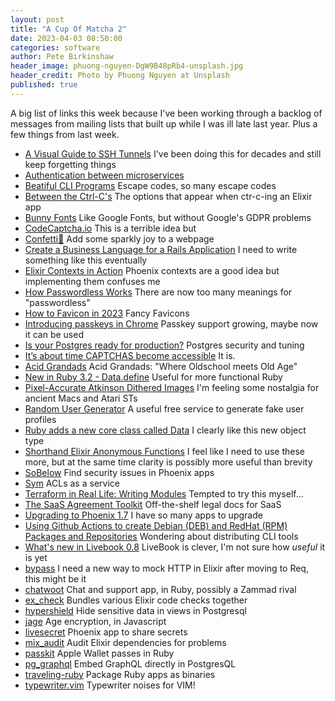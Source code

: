 ```yaml
---
layout: post
title: "A Cup Of Matcha 2"
date: 2023-04-03 08:50:00
categories: software
author: Pete Birkinshaw
header_image: phuong-nguyen-DgW9B48pRb4-unsplash.jpg
header_credit: Photo by Phuong Nguyen at Unsplash
published: true
---
```


A big list of links this week because I've been working through a backlog
of messages from mailing lists that built up while I was ill late last year.
Plus a few things from last week.

* [A Visual Guide to SSH Tunnels](https://iximiuz.com/en/posts/ssh-tunnels) I've been doing this for decades and still keep forgetting things
* [Authentication between microservices](https://medium.com/google-cloud/authentication-between-microservices-is-it-really-that-hard-b73785510db4) 
* [Beatiful CLI Programs](https://blog.devgenius.io/writing-beautiful-cli-programs-6fc3e3728c8b) Escape codes, so many escape codes
* [Between the Ctrl-C's](https://blog.sequin.io/between-the-ctrl-cs/) The options that appear when ctr-c-ing an Elixir app
* [Bunny Fonts](https://fonts.bunny.net/) Like Google Fonts, but without Google's GDPR problems
* [CodeCaptcha.io](https://www.codecaptcha.io/) This is a terrible idea but
* [Confetti🎊](https://www.kirilv.com/canvas-confetti/) Add some sparkly joy to a webpage
* [Create a Business Language for a Rails Application](https://blog.appsignal.com/2023/01/11/create-a-business-language-for-a-rails-application.html) I need to write something like this eventually
* [Elixir Contexts in Action](https://readyforproduction.dev/blog/elixir-contexts-in-action) Phoenix contexts are a good idea but implementing them confuses me
* [How Passwordless Works](https://goteleport.com/blog/how-passwordless-works) There are now too many meanings for "passwordless"
* [How to Favicon in 2023](https://evilmartians.com/chronicles/how-to-favicon-in-2021-six-files-that-fit-most-needs) Fancy Favicons
* [Introducing passkeys in Chrome](https://blog.chromium.org/2022/12/introducing-passkeys-in-chrome.html) Passkey support growing, maybe now it can be used
* [Is your Postgres ready for production?](https://www.crunchydata.com/blog/is-your-postgres-ready-for-production) Postgres security and tuning
* [It’s about time CAPTCHAS become accessible](https://uxdesign.cc/its-about-time-captchas-are-accessible-676fa293a47c) It is.
* [Acid Grandads](https://www.mixcloud.com/acidgrandads/) Acid Grandads: "Where Oldschool meets Old Age"
* [New in Ruby 3.2 - Data.define](https://dev.to/baweaver/new-in-ruby-32-datadefine-2819) Useful for more functional Ruby
* [Pixel-Accurate Atkinson Dithered Images](https://sheep.horse/2023/1/improved_web_component_for_pixel-accurate_atkinson.html) I'm feeling some nostalgia for ancient Macs and Atari STs
* [Random User Generator](https://randomuser.me/) A useful free service to generate fake user profiles
* [Ruby adds a new core class called Data](https://blog.saeloun.com/2022/11/22/data-immutable-object) I clearly like this new object type
* [Shorthand Elixir Anonymous Functions](https://til.hashrocket.com/posts/ogfnwe4feu-shorthand-elixir-anonymous-functions) I feel like I need to use these more, but at the same time clarity is possibly more useful than brevity
* [SoBelow](https://github.com/nccgroup/sobelow) Find security issues in Phoenix apps
* [Sym](https://symops.com/) ACLs as a service
* [Terraform in Real Life: Writing Modules](https://medium.com/version-1/terraform-in-real-life-writing-modules-c0b6b5335218) Tempted to try this myself...
* [The SaaS Agreement Toolkit](https://commonpaper.com/resources/saas-agreement-toolkit) Off-the-shelf legal docs for SaaS
* [Upgrading to Phoenix 1.7](https://elixircasts.io/upgrading-to-phoenix-1.7) I have so many apps to upgrade
* [Using Github Actions to create Debian (DEB) and RedHat (RPM) Packages and Repositories](https://jon.sprig.gs/blog/post/2835) Wondering about distributing CLI tools
* [What's new in Livebook 0.8](https://news.livebook.dev/whats-new-in-livebook-0.8-4gQiEE) LiveBook is clever, I'm not sure how *useful* it is yet
* [bypass](https://github.com/PSPDFKit-labs/bypass) I need a new way to mock HTTP in Elixir after moving to Req, this might be it
* [chatwoot](https://github.com/chatwoot/chatwoot) Chat and support app, in Ruby, possibly a Zammad rival
* [ex_check](https://github.com/karolsluszniak/ex_check) Bundles various Elixir code checks together
* [hypershield](https://github.com/ankane/hypershield) Hide sensitive data in views in Postgresql
* [jage](https://github.com/paulmillr/jage) Age encryption, in Javascript
* [livesecret](https://github.com/JesseStimpson/livesecret) Phoenix app to share secrets
* [mix_audit](https://github.com/mirego/mix_audit) Audit Elixir dependencies for problems
* [passkit](https://github.com/coorasse/passkit) Apple Wallet passes in Ruby
* [pg_graphql](https://github.com/supabase/pg_graphql) Embed GraphQL directly in PostgresQL
* [traveling-ruby](https://github.com/phusion/traveling-ruby) Package Ruby apps as binaries
* [typewriter.vim](https://github.com/AndrewRadev/typewriter.vim) Typewriter noises for VIM!
